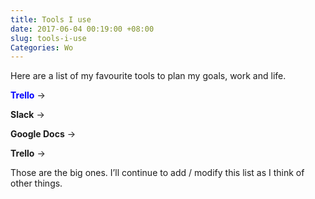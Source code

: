 ```yaml
---
title: Tools I use
date: 2017-06-04 00:19:00 +08:00
slug: tools-i-use
Categories: Wo
---
```


Here are a list of my favourite tools to plan my goals, work and life.

<span style="color:blue;">**Trello**</span> →

**Slack** →

**Google Docs** →

**Trello** →

Those are the big ones. I’ll continue to add / modify this list as I think of other things. 

<div class="whitespace"></div>